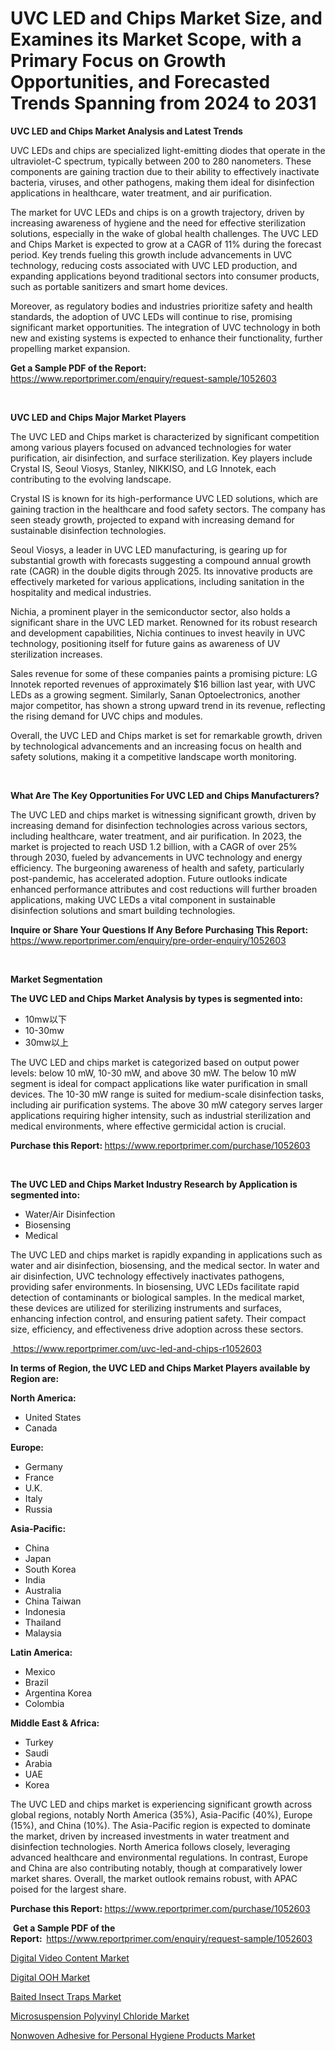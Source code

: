 <p><h1>UVC LED and Chips Market Size, and Examines its Market Scope, with a Primary Focus on Growth Opportunities, and Forecasted Trends Spanning from 2024 to 2031</h1></p><p><strong>UVC LED and Chips Market Analysis and Latest Trends</strong></p>
<p><p>UVC LEDs and chips are specialized light-emitting diodes that operate in the ultraviolet-C spectrum, typically between 200 to 280 nanometers. These components are gaining traction due to their ability to effectively inactivate bacteria, viruses, and other pathogens, making them ideal for disinfection applications in healthcare, water treatment, and air purification.</p><p>The market for UVC LEDs and chips is on a growth trajectory, driven by increasing awareness of hygiene and the need for effective sterilization solutions, especially in the wake of global health challenges. The UVC LED and Chips Market is expected to grow at a CAGR of 11% during the forecast period. Key trends fueling this growth include advancements in UVC technology, reducing costs associated with UVC LED production, and expanding applications beyond traditional sectors into consumer products, such as portable sanitizers and smart home devices.</p><p>Moreover, as regulatory bodies and industries prioritize safety and health standards, the adoption of UVC LEDs will continue to rise, promising significant market opportunities. The integration of UVC technology in both new and existing systems is expected to enhance their functionality, further propelling market expansion.</p></p>
<p><strong>Get a Sample PDF of the Report:&nbsp;</strong> <a href="https://www.reportprimer.com/enquiry/request-sample/1052603">https://www.reportprimer.com/enquiry/request-sample/1052603</a></p>
<p>&nbsp;</p>
<p><strong>UVC LED and Chips Major Market Players</strong></p>
<p><p>The UVC LED and Chips market is characterized by significant competition among various players focused on advanced technologies for water purification, air disinfection, and surface sterilization. Key players include Crystal IS, Seoul Viosys, Stanley, NIKKISO, and LG Innotek, each contributing to the evolving landscape.</p><p>Crystal IS is known for its high-performance UVC LED solutions, which are gaining traction in the healthcare and food safety sectors. The company has seen steady growth, projected to expand with increasing demand for sustainable disinfection technologies. </p><p>Seoul Viosys, a leader in UVC LED manufacturing, is gearing up for substantial growth with forecasts suggesting a compound annual growth rate (CAGR) in the double digits through 2025. Its innovative products are effectively marketed for various applications, including sanitation in the hospitality and medical industries.</p><p>Nichia, a prominent player in the semiconductor sector, also holds a significant share in the UVC LED market. Renowned for its robust research and development capabilities, Nichia continues to invest heavily in UVC technology, positioning itself for future gains as awareness of UV sterilization increases.</p><p>Sales revenue for some of these companies paints a promising picture: LG Innotek reported revenues of approximately $16 billion last year, with UVC LEDs as a growing segment. Similarly, Sanan Optoelectronics, another major competitor, has shown a strong upward trend in its revenue, reflecting the rising demand for UVC chips and modules.</p><p>Overall, the UVC LED and Chips market is set for remarkable growth, driven by technological advancements and an increasing focus on health and safety solutions, making it a competitive landscape worth monitoring.</p></p>
<p>&nbsp;</p>
<p><strong>What Are The Key Opportunities For UVC LED and Chips Manufacturers?</strong></p>
<p><p>The UVC LED and chips market is witnessing significant growth, driven by increasing demand for disinfection technologies across various sectors, including healthcare, water treatment, and air purification. In 2023, the market is projected to reach USD 1.2 billion, with a CAGR of over 25% through 2030, fueled by advancements in UVC technology and energy efficiency. The burgeoning awareness of health and safety, particularly post-pandemic, has accelerated adoption. Future outlooks indicate enhanced performance attributes and cost reductions will further broaden applications, making UVC LEDs a vital component in sustainable disinfection solutions and smart building technologies.</p></p>
<p><strong>Inquire or Share Your Questions If Any Before Purchasing This Report:</strong> <a href="https://www.reportprimer.com/enquiry/pre-order-enquiry/1052603">https://www.reportprimer.com/enquiry/pre-order-enquiry/1052603</a></p>
<p>&nbsp;</p>
<p><strong>Market Segmentation</strong></p>
<p><strong>The UVC LED and Chips Market Analysis by types is segmented into:</strong></p>
<p><ul><li>10mw以下</li><li>10-30mw</li><li>30mw以上</li></ul></p>
<p><p>The UVC LED and chips market is categorized based on output power levels: below 10 mW, 10-30 mW, and above 30 mW. The below 10 mW segment is ideal for compact applications like water purification in small devices. The 10-30 mW range is suited for medium-scale disinfection tasks, including air purification systems. The above 30 mW category serves larger applications requiring higher intensity, such as industrial sterilization and medical environments, where effective germicidal action is crucial.</p></p>
<p><strong>Purchase this Report:&nbsp;</strong><a href="https://www.reportprimer.com/purchase/1052603">https://www.reportprimer.com/purchase/1052603</a></p>
<p>&nbsp;</p>
<p><strong>The UVC LED and Chips Market Industry Research by Application is segmented into:</strong></p>
<p><ul><li>Water/Air Disinfection</li><li>Biosensing</li><li>Medical</li></ul></p>
<p><p>The UVC LED and chips market is rapidly expanding in applications such as water and air disinfection, biosensing, and the medical sector. In water and air disinfection, UVC technology effectively inactivates pathogens, providing safer environments. In biosensing, UVC LEDs facilitate rapid detection of contaminants or biological samples. In the medical market, these devices are utilized for sterilizing instruments and surfaces, enhancing infection control, and ensuring patient safety. Their compact size, efficiency, and effectiveness drive adoption across these sectors.</p></p>
<p><a href="https://www.reportprimer.com/uvc-led-and-chips-r1052603">&nbsp;https://www.reportprimer.com/uvc-led-and-chips-r1052603</a></p>
<p><strong>In terms of Region, the UVC LED and Chips Market Players available by Region are:</strong></p>
<p>
    <p> <strong> North America: </strong>
        <ul>
            <li>United States</li>
            <li>Canada</li>
        </ul>
        </p> 
    <p> <strong> Europe: </strong>
        <ul>
            <li>Germany</li>
            <li>France</li>
            <li>U.K.</li>
            <li>Italy</li>
            <li>Russia</li>
        </ul>
        </p> 
    <p> <strong> Asia-Pacific: </strong>
        <ul>
            <li>China</li>
            <li>Japan</li>
            <li>South Korea</li>
            <li>India</li>
            <li>Australia</li>
            <li>China Taiwan</li>
            <li>Indonesia</li>
            <li>Thailand</li>
            <li>Malaysia</li>
        </ul>
        </p> 
    <p> <strong> Latin America: </strong>
        <ul>
            <li>Mexico</li>
            <li>Brazil</li>
            <li>Argentina Korea</li>
            <li>Colombia</li>
        </ul>
        </p> 
    <p> <strong> Middle East & Africa: </strong>
        <ul>
            <li>Turkey</li>
            <li>Saudi</li>
            <li>Arabia</li>
            <li>UAE</li>
            <li>Korea</li>
        </ul>
    </p>
    </p>
<p><p>The UVC LED and chips market is experiencing significant growth across global regions, notably North America (35%), Asia-Pacific (40%), Europe (15%), and China (10%). The Asia-Pacific region is expected to dominate the market, driven by increased investments in water treatment and disinfection technologies. North America follows closely, leveraging advanced healthcare and environmental regulations. In contrast, Europe and China are also contributing notably, though at comparatively lower market shares. Overall, the market outlook remains robust, with APAC poised for the largest share.</p></p>
<p><strong>Purchase this Report: </strong><a href="https://www.reportprimer.com/purchase/1052603">https://www.reportprimer.com/purchase/1052603</a></p>
<p>&nbsp;<strong>Get a Sample PDF of the Report:&nbsp;&nbsp;</strong><a href="https://www.reportprimer.com/enquiry/request-sample/1052603">https://www.reportprimer.com/enquiry/request-sample/1052603</a></p>
<p><strong></strong></p>
<p><p><a href="https://www.linkedin.com/pulse/strategic-market-insights-global-digital-video-content-bh5ne">Digital Video Content Market</a></p><p><a href="https://www.linkedin.com/pulse/digital-ooh-market-essentials-key-players-demand-drivers-roi-48mrc">Digital OOH Market</a></p><p><a href="https://medium.com/@anita28yomishoe/baited-insect-traps-market-industry-trends-and-forecast-for-period-from-2024-to-2031-c8d9e1b87091">Baited Insect Traps Market</a></p><p><a href="https://medium.com/@anita28yomishoe/emerging-microsuspension-polyvinyl-chloride-market-opportunities-market-analysis-for-investors-and-c2e5436fd5b6">Microsuspension Polyvinyl Chloride Market</a></p><p><a href="https://issuu.com/reportprime-2/docs/nonwoven-adhesive-for-personal-hygi_d4558be9f3330b">Nonwoven Adhesive for Personal Hygiene Products Market</a></p></p>